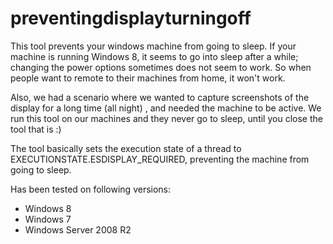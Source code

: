 # preventingdisplayturningoff
This tool prevents your windows machine from going to sleep. If your machine is running Windows 8, it seems to go into sleep after a while; changing the power options sometimes does not seem to work. So when people want to remote to their machines from home, it won't work. 

Also, we had a scenario where we wanted to capture screenshots of the display for a long time (all night) , and needed the machine to be active. We run this tool on our machines and they never go to sleep, until you close the tool that is :)

The tool basically sets the execution state of a thread to EXECUTIONSTATE.ESDISPLAY_REQUIRED, preventing the machine from going to sleep. 

Has been tested on following versions:
- Windows 8
- Windows 7
- Windows Server 2008 R2
